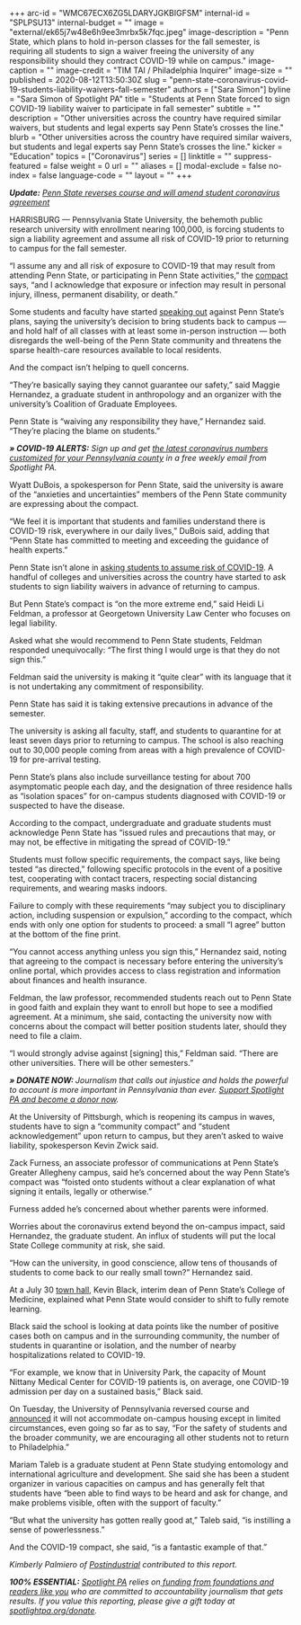 +++
arc-id = "WMC67ECX6ZG5LDARYJGKBIGFSM"
internal-id = "SPLPSU13"
internal-budget = ""
image = "external/ek65j7w48e6h9ee3mrbx5k7fqc.jpeg"
image-description = "Penn State, which plans to hold in-person classes for the fall semester, is requiring all students to sign a waiver freeing the university of any responsibility should they contract COVID-19 while on campus."
image-caption = ""
image-credit = "TIM TAI / Philadelphia Inquirer"
image-size = ""
published = 2020-08-12T13:50:30Z
slug = "penn-state-coronavirus-covid-19-students-liability-waivers-fall-semester"
authors = ["Sara Simon"]
byline = "Sara Simon of Spotlight PA"
title = "Students at Penn State forced to sign COVID-19 liability waiver to participate in fall semester"
subtitle = ""
description = "Other universities across the country have required similar waivers, but students and legal experts say Penn State’s crosses the line."
blurb = "Other universities across the country have required similar waivers, but students and legal experts say Penn State’s crosses the line."
kicker = "Education"
topics = ["Coronavirus"]
series = []
linktitle = ""
suppress-featured = false
weight = 0
url = ""
aliases = []
modal-exclude = false
no-index = false
language-code = ""
layout = ""
+++

<b><i>Update:</b> <a href="https://www.spotlightpa.org/news/2020/08/penn-state-covid-coronavirus-liability-waiver-reverses-course/">Penn State reverses course and will amend student coronavirus agreement</a></i>

HARRISBURG — Pennsylvania State University, the behemoth public research university with enrollment nearing 100,000, is forcing students to sign a liability agreement and assume all risk of COVID-19 prior to returning to campus for the fall semester.

“I assume any and all risk of exposure to COVID-19 that may result from attending Penn State, or participating in Penn State activities,” the <a href="https://studentaffairs.psu.edu/sites/default/files/CovidCompact_Aug20.pdf">compact</a> says, “and I acknowledge that exposure or infection may result in personal injury, illness, permanent disability, or death.”

Some students and faculty have started <a href="https://www.collegian.psu.edu/news/campus/article_cdb5ba50-d1c2-11ea-b564-2fd86524c25e.html">speaking out</a> against Penn State’s plans, saying the university’s decision to bring students back to campus — and hold half of all classes with at least some in-person instruction — both disregards the well-being of the Penn State community and threatens the sparse health-care resources available to local residents.

And the compact isn’t helping to quell concerns.

“They’re basically saying they cannot guarantee our safety,” said Maggie Hernandez, a graduate student in anthropology and an organizer with the university’s Coalition of Graduate Employees.

Penn State is “waiving any responsibility they have,” Hernandez said. “They’re placing the blame on students.”

<i><b>» COVID-19 ALERTS:</b></i><i> Sign up and get </i><a href="https://www.spotlightpa.org/newsletters/covid/"><i>the latest coronavirus numbers customized for your Pennsylvania county</i></a><i> in a free weekly email from Spotlight PA.</i>

Wyatt DuBois, a spokesperson for Penn State, said the university is aware of the “anxieties and uncertainties” members of the Penn State community are expressing about the compact.

“We feel it is important that students and families understand there is COVID-19 risk, everywhere in our daily lives,” DuBois said, adding that “Penn State has committed to meeting and exceeding the guidance of health experts.”

Penn State isn’t alone in <a href="https://www.insidehighered.com/news/2020/08/03/students-asked-sign-liability-waivers-return-campus">asking students to assume risk of COVID-19</a>. A handful of colleges and universities across the country have started to ask students to sign liability waivers in advance of returning to campus.

But Penn State’s compact is “on the more extreme end,” said Heidi Li Feldman, a professor at Georgetown University Law Center who focuses on legal liability.

Asked what she would recommend to Penn State students, Feldman responded unequivocally: “The first thing I would urge is that they do not sign this.”

Feldman said the university is making it “quite clear” with its language that it is not undertaking any commitment of responsibility.

Penn State has said it is taking extensive precautions in advance of the semester.

The university is asking all faculty, staff, and students to quarantine for at least seven days prior to returning to campus. The school is also reaching out to 30,000 people coming from areas with a high prevalence of COVID-19 for pre-arrival testing.

Penn State’s plans also include surveillance testing for about 700 asymptomatic people each day, and the designation of three residence halls as “isolation spaces” for on-campus students diagnosed with COVID-19 or suspected to have the disease.

According to the compact, undergraduate and graduate students must acknowledge Penn State has “issued rules and precautions that may, or may not, be effective in mitigating the spread of COVID-19.”

Students must follow specific requirements, the compact says, like being tested “as directed,” following specific protocols in the event of a positive test, cooperating with contact tracers, respecting social distancing requirements, and wearing masks indoors.

Failure to comply with these requirements “may subject you to disciplinary action, including suspension or expulsion,” according to the compact, which ends with only one option for students to proceed: a small “I agree” button at the bottom of the fine print.

“You cannot access anything unless you sign this,” Hernandez said, noting that agreeing to the compact is necessary before entering the university’s online portal, which provides access to class registration and information about finances and health insurance.

Feldman, the law professor, recommended students reach out to Penn State in good faith and explain they want to enroll but hope to see a modified agreement. At a minimum, she said, contacting the university now with concerns about the compact will better position students later, should they need to file a claim.

“I would strongly advise against [signing] this,” Feldman said. “There are other universities. There will be other semesters.”

<i><b>» DONATE NOW: </b></i><i>Journalism that calls out injustice and holds the powerful to account is more important in Pennsylvania than ever. </i><a href="https://www.spotlightpa.org/donate/"><i>Support Spotlight PA and become a donor now</i></a><i>.</i>

At the University of Pittsburgh, which is reopening its campus in waves, students have to sign a “community compact” and “student acknowledgement” upon return to campus, but they aren’t asked to waive liability, spokesperson Kevin Zwick said.

Zack Furness, an associate professor of communications at Penn State’s Greater Allegheny campus, said he’s concerned about the way Penn State’s compact was “foisted onto students without a clear explanation of what signing it entails, legally or otherwise.”

Furness added he’s concerned about whether parents were informed.

Worries about the coronavirus extend beyond the on-campus impact, said Hernandez, the graduate student. An influx of students will put the local State College community at risk, she said.

“How can the university, in good conscience, allow tens of thousands of students to come back to our really small town?” Hernandez said.

At a July 30 <a href="https://www.youtube.com/watch?v=fctZncfbl3k">town hall</a>, Kevin Black, interim dean of Penn State’s College of Medicine, explained what Penn State would consider to shift to fully remote learning.

Black said the school is looking at data points like the number of positive cases both on campus and in the surrounding community, the number of students in quarantine or isolation, and the number of nearby hospitalizations related to COVID-19.

“For example, we know that in University Park, the capacity of Mount Nittany Medical Center for COVID-19 patients is, on average, one COVID-19 admission per day on a sustained basis,” Black said.

On Tuesday, the University of Pennsylvania reversed course and <a href="https://fall-2020-planning.upenn.edu/announcement/revision-fall-semester-plans-regarding-campus-housing-tuition-and-fees">announced</a> it will not accommodate on-campus housing except in limited circumstances, even going so far as to say, “For the safety of students and the broader community, we are encouraging all other students not to return to Philadelphia.”

Mariam Taleb is a graduate student at Penn State studying entomology and international agriculture and development. She said she has been a student organizer in various capacities on campus and has generally felt that students have “been able to find ways to be heard and ask for change, and make problems visible, often with the support of faculty.”

“But what the university has gotten really good at,” Taleb said, “is instilling a sense of powerlessness.”

And the COVID-19 compact, she said, “is a fantastic example of that.”

<i>Kimberly Palmiero of </i><a href="https://postindustrial.com/"><i>Postindustrial</i></a><i> contributed to this report.</i>

<i><b>100% ESSENTIAL:</b></i> <a href="https://www.spotlightpa.org/"><i>Spotlight PA</i></a><i> relies on</i><a href="https://www.spotlightpa.org/support/"><i> funding from foundations and readers like you</i></a><i> who are committed to accountability journalism that gets results. If you value this reporting, please give a gift today at </i><a href="https://www.spotlightpa.org/donate/"><i>spotlightpa.org/donate</i></a><i>.</i>
